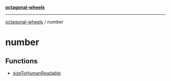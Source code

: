 [**octagonal-wheels**](../README.md)

***

[octagonal-wheels](../modules.md) / number

# number

## Functions

- [sizeToHumanReadable](sizeToHumanReadable/README.md)
